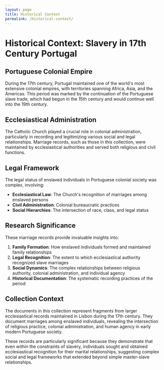 ```yaml
---
layout: page
title: Historical Context
permalink: /historical-context/
---
```


# Historical Context: Slavery in 17th Century Portugal

## Portuguese Colonial Empire

During the 17th century, Portugal maintained one of the world's most extensive colonial empires, with territories spanning Africa, Asia, and the Americas. This period was marked by the continuation of the Portuguese slave trade, which had begun in the 15th century and would continue well into the 19th century.

## Ecclesiastical Administration

The Catholic Church played a crucial role in colonial administration, particularly in recording and legitimizing various social and legal relationships. Marriage records, such as those in this collection, were maintained by ecclesiastical authorities and served both religious and civil functions.

## Legal Framework

The legal status of enslaved individuals in Portuguese colonial society was complex, involving:

- **Ecclesiastical Law**: The Church's recognition of marriages among enslaved persons
- **Civil Administration**: Colonial bureaucratic practices
- **Social Hierarchies**: The intersection of race, class, and legal status

## Research Significance

These marriage records provide invaluable insights into:

1. **Family Formation**: How enslaved individuals formed and maintained family relationships
2. **Legal Recognition**: The extent to which ecclesiastical authority recognized slave marriages
3. **Social Dynamics**: The complex relationships between religious authority, colonial administration, and individual agency
4. **Historical Documentation**: The systematic recording practices of the period

## Collection Context

The documents in this collection represent fragments from larger ecclesiastical records maintained in Lisbon during the 17th century. They document marriages among enslaved individuals, revealing the intersection of religious practice, colonial administration, and human agency in early modern Portuguese society.

These records are particularly significant because they demonstrate that even within the constraints of slavery, individuals sought and obtained ecclesiastical recognition for their marital relationships, suggesting complex social and legal frameworks that extended beyond simple master-slave relationships.
